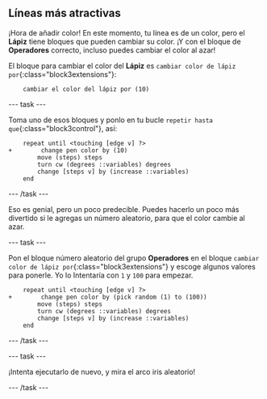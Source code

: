 ## Líneas más atractivas

¡Hora de añadir color! En este momento, tu línea es de un color, pero el **Lápiz** tiene bloques que pueden cambiar su color. ¡Y con el bloque de **Operadores** correcto, incluso puedes cambiar el color al azar!

El bloque para cambiar el color del **Lápiz** es `cambiar color de lápiz por`{:class="block3extensions"}:

```blocks3
    cambiar el color del lápiz por (10)
```

\--- task \---

Toma uno de esos bloques y ponlo en tu bucle ` repetir hasta que `{:class="block3control"}, así:

```blocks3
    repeat until <touching [edge v] ?> 
+        change pen color by (10)
        move (steps) steps
        turn cw (degrees ::variables) degrees
        change [steps v] by (increase ::variables)
    end
```

\--- /task \---

Eso es genial, pero un poco predecible. Puedes hacerlo un poco más divertido si le agregas un número aleatorio, para que el color cambie al azar.

\--- task \---

Pon el bloque número aleatorio del grupo **Operadores** en el bloque `cambiar color de lápiz por`{:class="block3extensions"} y escoge algunos valores para ponerle. Yo lo Intentaría con `1` y `100` para empezar.

```blocks3
    repeat until <touching [edge v] ?> 
+        change pen color by (pick random (1) to (100))
        move (steps) steps
        turn cw (degrees ::variables) degrees
        change [steps v] by (increase ::variables)
    end
```

\--- /task \---

\--- task \---

¡Intenta ejecutarlo de nuevo, y mira el arco iris aleatorio!

\--- /task \---